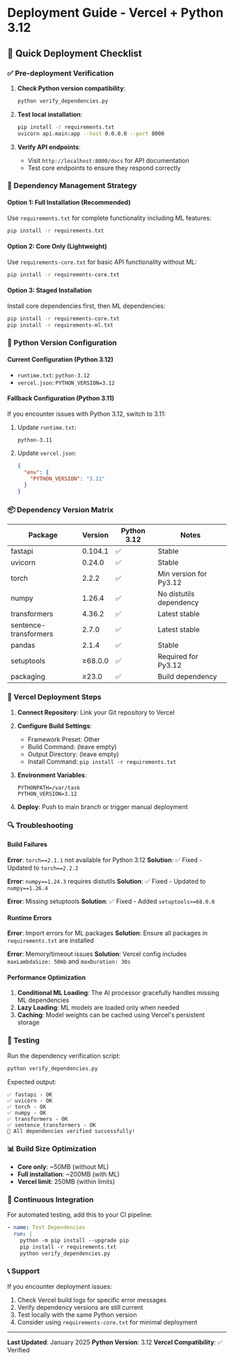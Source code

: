 # Deployment Guide - Vercel + Python 3.12

## 🎯 Quick Deployment Checklist

### ✅ Pre-deployment Verification

1. **Check Python version compatibility**:
   ```bash
   python verify_dependencies.py
   ```

2. **Test local installation**:
   ```bash
   pip install -r requirements.txt
   uvicorn api.main:app --host 0.0.0.0 --port 8000
   ```

3. **Verify API endpoints**:
   - Visit `http://localhost:8000/docs` for API documentation
   - Test core endpoints to ensure they respond correctly

### 🔧 Dependency Management Strategy

#### Option 1: Full Installation (Recommended)
Use `requirements.txt` for complete functionality including ML features:
```bash
pip install -r requirements.txt
```

#### Option 2: Core Only (Lightweight)
Use `requirements-core.txt` for basic API functionality without ML:
```bash
pip install -r requirements-core.txt
```

#### Option 3: Staged Installation
Install core dependencies first, then ML dependencies:
```bash
pip install -r requirements-core.txt
pip install -r requirements-ml.txt
```

### 🐍 Python Version Configuration

#### Current Configuration (Python 3.12)
- `runtime.txt`: `python-3.12`
- `vercel.json`: `PYTHON_VERSION=3.12`

#### Fallback Configuration (Python 3.11)
If you encounter issues with Python 3.12, switch to 3.11:

1. Update `runtime.txt`:
   ```
   python-3.11
   ```

2. Update `vercel.json`:
   ```json
   {
     "env": {
       "PYTHON_VERSION": "3.11"
     }
   }
   ```

### 📦 Dependency Version Matrix

| Package | Version | Python 3.12 | Notes |
|---------|---------|--------------|-------|
| fastapi | 0.104.1 | ✅ | Stable |
| uvicorn | 0.24.0 | ✅ | Stable |
| torch | 2.2.2 | ✅ | Min version for Py3.12 |
| numpy | 1.26.4 | ✅ | No distutils dependency |
| transformers | 4.36.2 | ✅ | Latest stable |
| sentence-transformers | 2.7.0 | ✅ | Latest stable |
| pandas | 2.1.4 | ✅ | Stable |
| setuptools | ≥68.0.0 | ✅ | Required for Py3.12 |
| packaging | ≥23.0 | ✅ | Build dependency |

### 🚀 Vercel Deployment Steps

1. **Connect Repository**: Link your Git repository to Vercel

2. **Configure Build Settings**:
   - Framework Preset: Other
   - Build Command: (leave empty)
   - Output Directory: (leave empty)
   - Install Command: `pip install -r requirements.txt`

3. **Environment Variables**:
   ```
   PYTHONPATH=/var/task
   PYTHON_VERSION=3.12
   ```

4. **Deploy**: Push to main branch or trigger manual deployment

### 🔍 Troubleshooting

#### Build Failures

**Error**: `torch==2.1.1` not available for Python 3.12
**Solution**: ✅ Fixed - Updated to `torch==2.2.2`

**Error**: `numpy==1.24.3` requires distutils
**Solution**: ✅ Fixed - Updated to `numpy==1.26.4`

**Error**: Missing setuptools
**Solution**: ✅ Fixed - Added `setuptools>=68.0.0`

#### Runtime Errors

**Error**: Import errors for ML packages
**Solution**: Ensure all packages in `requirements.txt` are installed

**Error**: Memory/timeout issues
**Solution**: Vercel config includes `maxLambdaSize: 50mb` and `maxDuration: 30s`

#### Performance Optimization

1. **Conditional ML Loading**: The AI processor gracefully handles missing ML dependencies
2. **Lazy Loading**: ML models are loaded only when needed
3. **Caching**: Model weights can be cached using Vercel's persistent storage

### 🧪 Testing

Run the dependency verification script:
```bash
python verify_dependencies.py
```

Expected output:
```
✅ fastapi - OK
✅ uvicorn - OK
✅ torch - OK
✅ numpy - OK
✅ transformers - OK
✅ sentence_transformers - OK
🎉 All dependencies verified successfully!
```

### 📊 Build Size Optimization

- **Core only**: ~50MB (without ML)
- **Full installation**: ~200MB (with ML)
- **Vercel limit**: 250MB (within limits)

### 🔄 Continuous Integration

For automated testing, add this to your CI pipeline:
```yaml
- name: Test Dependencies
  run: |
    python -m pip install --upgrade pip
    pip install -r requirements.txt
    python verify_dependencies.py
```

### 📞 Support

If you encounter deployment issues:
1. Check Vercel build logs for specific error messages
2. Verify dependency versions are still current
3. Test locally with the same Python version
4. Consider using `requirements-core.txt` for minimal deployment

---

**Last Updated**: January 2025
**Python Version**: 3.12
**Vercel Compatibility**: ✅ Verified